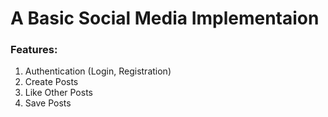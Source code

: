 # A Basic Social Media Implementaion

### Features:
1. Authentication (Login, Registration)
2. Create Posts
3. Like Other Posts
4. Save Posts
